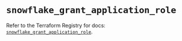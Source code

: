 # `snowflake_grant_application_role`

Refer to the Terraform Registry for docs: [`snowflake_grant_application_role`](https://registry.terraform.io/providers/snowflakedb/snowflake/2.1.1/docs/resources/grant_application_role).
